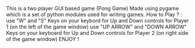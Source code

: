 This is a two player GUI based game (Pong Game) Made using pygame which is a set of python modules used for writing games. 
How to Play ? :
use "W" and "S" Keys on your keybord for Up and Down controls for Player 1 (on the left of the game window)
use "UP ARROW" and "DOWN ARROW" Keys on your keyboard for Up and Down controls for Player 2 (on right side of the game window)
ENJOY !
